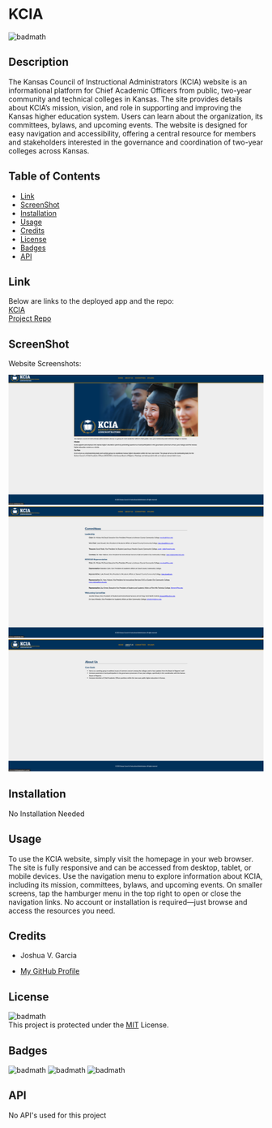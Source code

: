 # KCIA

<!-- Add license badge below -->

![badmath](https://img.shields.io/badge/License-MIT-yellow)<br>

## Description

The Kansas Council of Instructional Administrators (KCIA) website is an informational platform for Chief Academic Officers from public, two-year community and technical colleges in Kansas. The site provides details about KCIA’s mission, vision, and role in supporting and improving the Kansas higher education system. Users can learn about the organization, its committees, bylaws, and upcoming events. The website is designed for easy navigation and accessibility, offering a central resource for members and stakeholders interested in the governance and coordination of two-year colleges across Kansas.

## Table of Contents

- [Link](#link)
- [ScreenShot](#screenshot)
- [Installation](#installation)
- [Usage](#usage)
- [Credits](#credits)
- [License](#license)
- [Badges](#badges)
- [API](#api)

## Link

Below are links to the deployed app and the repo:<br>
[KCIA](https://skyline-tech-blog-2c90216c12f8.herokuapp.com/)<br>
[Project Repo](https://github.com/garciajv86/KCIA)

## ScreenShot

Website Screenshots:
<br>

![Home_Page_Screenshot](./_resources/images/Screenshots/homepage.png)
![Committees_Page_Screenshot](./_resources/images/Screenshots/committees.png)
![AboutUs_Page_Screenshot](./_resources/images/Screenshots/aboutus.png)

## Installation

No Installation Needed

## Usage

To use the KCIA website, simply visit the homepage in your web browser. The site is fully responsive and can be accessed from desktop, tablet, or mobile devices. Use the navigation menu to explore information about KCIA, including its mission, committees, bylaws, and upcoming events. On smaller screens, tap the hamburger menu in the top right to open or close the navigation links. No account or installation is required—just browse and access the resources you need.

## Credits

- Joshua V. Garcia

- [My GitHub Profile](https://github.com/garciajv86)

## License

![badmath](https://img.shields.io/badge/License-MIT-yellow)<br>
This project is protected under the [MIT](https://choosealicense.com/licenses/mit/) License.

## Badges

![badmath](https://img.shields.io/badge/-HTML5-orange)
![badmath](https://img.shields.io/badge/-CSS3-blue)
![badmath](https://img.shields.io/badge/-JavaScript-yellow)

## API

No API's used for this project
